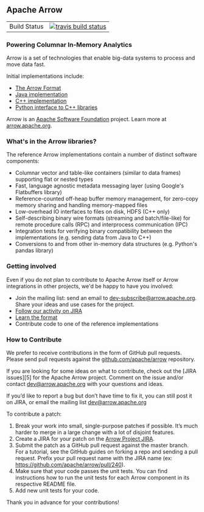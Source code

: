 <!---
  Licensed under the Apache License, Version 2.0 (the "License");
  you may not use this file except in compliance with the License.
  You may obtain a copy of the License at

   http://www.apache.org/licenses/LICENSE-2.0

  Unless required by applicable law or agreed to in writing, software
  distributed under the License is distributed on an "AS IS" BASIS,
  WITHOUT WARRANTIES OR CONDITIONS OF ANY KIND, either express or implied.
  See the License for the specific language governing permissions and
  limitations under the License. See accompanying LICENSE file.
-->

## Apache Arrow

<table>
  <tr>
    <td>Build Status</td>
    <td>
    <a href="https://travis-ci.org/apache/arrow">
    <img src="https://travis-ci.org/apache/arrow.svg?branch=master" alt="travis build status" />
    </a>
    </td>
  </tr>
</table>

### Powering Columnar In-Memory Analytics

Arrow is a set of technologies that enable big-data systems to process and move data fast.

Initial implementations include:

 - [The Arrow Format](https://github.com/apache/arrow/tree/master/format)
 - [Java implementation](https://github.com/apache/arrow/tree/master/java)
 - [C++ implementation](https://github.com/apache/arrow/tree/master/cpp)
 - [Python interface to C++ libraries](https://github.com/apache/arrow/tree/master/python)

Arrow is an [Apache Software Foundation](www.apache.org) project. Learn more at
[arrow.apache.org](http://arrow.apache.org).

### What's in the Arrow libraries?

The reference Arrow implementations contain a number of distinct software
components:

- Columnar vector and table-like containers (similar to data frames) supporting
  flat or nested types
- Fast, language agnostic metadata messaging layer (using Google's Flatbuffers
  library)
- Reference-counted off-heap buffer memory management, for zero-copy memory
  sharing and handling memory-mapped files
- Low-overhead IO interfaces to files on disk, HDFS (C++ only)
- Self-describing binary wire formats (streaming and batch/file-like) for
  remote procedure calls (RPC) and
  interprocess communication (IPC)
- Integration tests for verifying binary compatibility between the
  implementations (e.g. sending data from Java to C++)
- Conversions to and from other in-memory data structures (e.g. Python's pandas
  library)

### Getting involved

Even if you do not plan to contribute to Apache Arrow itself or Arrow
integrations in other projects, we'd be happy to have you involved:

- Join the mailing list: send an email to
  [dev-subscribe@arrow.apache.org][1]. Share your ideas and use cases for the
  project.
- [Follow our activity on JIRA][3]
- [Learn the format][2]
- Contribute code to one of the reference implementations

### How to Contribute

We prefer to receive contributions in the form of GitHub pull requests. Please
send pull requests against the [github.com/apache/arrow][4] repository.

If you are looking for some ideas on what to contribute, check out the [JIRA
issues][5] for the Apache Arrow project. Comment on the issue and/or contact
[dev@arrow.apache.org](http://mail-archives.apache.org/mod_mbox/arrow-dev/)
with your questions and ideas.

If you’d like to report a bug but don’t have time to fix it, you can still post
it on JIRA, or email the mailing list
[dev@arrow.apache.org](http://mail-archives.apache.org/mod_mbox/arrow-dev/)

To contribute a patch:

1. Break your work into small, single-purpose patches if possible. It’s much
harder to merge in a large change with a lot of disjoint features.
2. Create a JIRA for your patch on the [Arrow Project
JIRA](https://issues.apache.org/jira/browse/ARROW).
3. Submit the patch as a GitHub pull request against the master branch. For a
tutorial, see the GitHub guides on forking a repo and sending a pull
request. Prefix your pull request name with the JIRA name (ex:
https://github.com/apache/arrow/pull/240).
4. Make sure that your code passes the unit tests. You can find instructions
how to run the unit tests for each Arrow component in its respective README
file.
5. Add new unit tests for your code.

Thank you in advance for your contributions!

[1]: mailto:dev-subscribe@arrow.apache.org
[2]: https://github.com/apache/arrow/tree/master/format
[3]: https://issues.apache.org/jira/browse/ARROW
[4]: https://github.com/apache/arrow